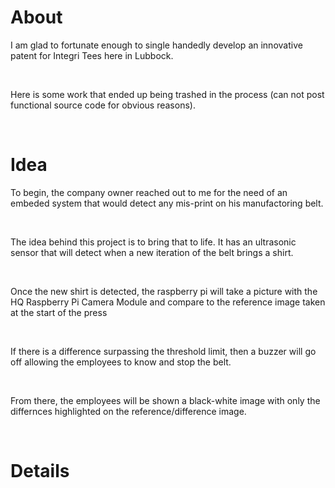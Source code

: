 <h1> About </h1>
<p> I am glad to fortunate enough to single handedly develop an innovative patent for Integri Tees here in Lubbock. </p> <br />
<p> Here is some work that ended up being trashed in the process (can not post functional source code for obvious reasons). </p> <br />

<h1> Idea </h1>
<p> To begin, the company owner reached out to me for the need of an embeded system that would detect any mis-print on his manufactoring belt.</p> <br />
<p> The idea behind this project is to bring that to life. It has an ultrasonic sensor that will detect when a new iteration of the belt brings a shirt. </p> <br />
<p> Once the new shirt is detected, the raspberry pi will take a picture with the HQ Raspberry Pi Camera Module and compare to the reference image taken at the start of the press</p> <br />
<p> If there is a difference surpassing the threshold limit, then a buzzer will go off allowing the employees to know and stop the belt. </p> <br />
<p> From there, the employees will be shown a black-white image with only the differnces highlighted on the reference/difference image. </p> <br />

<h1> Details </h1>
<p> </p> <br />
<p> </p> <br />
